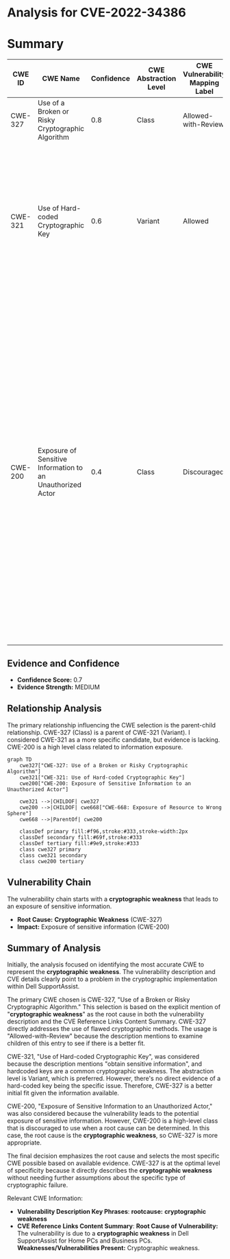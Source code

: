 # Analysis for CVE-2022-34386

# Summary
| CWE ID | CWE Name | Confidence | CWE Abstraction Level | CWE Vulnerability Mapping Label | CWE-Vulnerability Mapping Notes |
|---|---|---|---|---|---|
| CWE-327 | Use of a Broken or Risky Cryptographic Algorithm | 0.8 | Class | Allowed-with-Review | Examine children of this entry to see if there is a better fit |
| CWE-321 | Use of Hard-coded Cryptographic Key | 0.6 | Variant | Allowed | Carefully read both the name and description to ensure that this mapping is an appropriate fit. Do not try to 'force' a mapping to a lower-level Base/Variant simply to comply with this preferred level of abstraction. |
| CWE-200 | Exposure of Sensitive Information to an Unauthorized Actor | 0.4 | Class | Discouraged | If an error or mistake causes information to be disclosed, then use the CWE ID for that error. Consider starting with improper authorization (CWE-285), insecure permissions (CWE-732), improper authentication (CWE-287), etc. Also consider children such as Insertion of Sensitive Information Into Sent Data (CWE-201), Observable Discrepancy (CWE-203), Insertion of Sensitive Information into Externally-Accessible File or Directory (CWE-538), or others. |

## Evidence and Confidence

*   **Confidence Score:** 0.7
*   **Evidence Strength:** MEDIUM

## Relationship Analysis
The primary relationship influencing the CWE selection is the parent-child relationship. CWE-327 (Class) is a parent of CWE-321 (Variant). I considered CWE-321 as a more specific candidate, but evidence is lacking. CWE-200 is a high level class related to information exposure.

```mermaid
graph TD
    cwe327["CWE-327: Use of a Broken or Risky Cryptographic Algorithm"]
    cwe321["CWE-321: Use of Hard-coded Cryptographic Key"]
    cwe200["CWE-200: Exposure of Sensitive Information to an Unauthorized Actor"]
    
    cwe321 -->|CHILDOF| cwe327
    cwe200 -->|CHILDOF| cwe668["CWE-668: Exposure of Resource to Wrong Sphere"]
    cwe668 -->|ParentOf| cwe200
    
    classDef primary fill:#f96,stroke:#333,stroke-width:2px
    classDef secondary fill:#69f,stroke:#333
    classDef tertiary fill:#9e9,stroke:#333
    class cwe327 primary
    class cwe321 secondary
    class cwe200 tertiary
```

## Vulnerability Chain
The vulnerability chain starts with a **cryptographic weakness** that leads to an exposure of sensitive information.
  - **Root Cause:** **Cryptographic Weakness** (CWE-327)
  - **Impact:** Exposure of sensitive information (CWE-200)

## Summary of Analysis
Initially, the analysis focused on identifying the most accurate CWE to represent the **cryptographic weakness**. The vulnerability description and CVE details clearly point to a problem in the cryptographic implementation within Dell SupportAssist.

The primary CWE chosen is CWE-327, "Use of a Broken or Risky Cryptographic Algorithm." This selection is based on the explicit mention of "**cryptographic weakness**" as the root cause in both the vulnerability description and the CVE Reference Links Content Summary. CWE-327 directly addresses the use of flawed cryptographic methods. The usage is "Allowed-with-Review" because the description mentions to examine children of this entry to see if there is a better fit.

CWE-321, "Use of Hard-coded Cryptographic Key", was considered because the description mentions "obtain sensitive information", and hardcoded keys are a common cryptographic weakness. The abstraction level is Variant, which is preferred. However, there's no direct evidence of a hard-coded key being the specific issue. Therefore, CWE-327 is a better initial fit given the information available.

CWE-200, "Exposure of Sensitive Information to an Unauthorized Actor," was also considered because the vulnerability leads to the potential exposure of sensitive information. However, CWE-200 is a high-level class that is discouraged to use when a root cause can be determined. In this case, the root cause is the **cryptographic weakness**, so CWE-327 is more appropriate.

The final decision emphasizes the root cause and selects the most specific CWE possible based on available evidence. CWE-327 is at the optimal level of specificity because it directly describes the **cryptographic weakness** without needing further assumptions about the specific type of cryptographic failure.

Relevant CWE Information:
- **Vulnerability Description Key Phrases**: **rootcause:** **cryptographic weakness**
- **CVE Reference Links Content Summary**: **Root Cause of Vulnerability:** The vulnerability is due to a **cryptographic weakness** in Dell SupportAssist for Home PCs and Business PCs. **Weaknesses/Vulnerabilities Present:** Cryptographic weakness.
